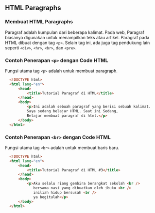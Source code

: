 ## HTML Paragraphs
### Membuat HTML Paragraphs
Paragraf adalah kumpulan dari beberapa kalimat. Pada web, Paragraf biasanya digunakan untuk menampilkan teks atau artikel.
Paragraf pada HTML dibuat dengan tag `<p>`. Selain tag ini, ada juga tag pendukung lain seperti `<div>`, `<hr>`, `<br>`, dan `<pre>`.

### Contoh Penerapan `<p>` dengan Code HTML
Fungsi utama tag `<p>` adalah untuk membuat paragraph.

```HTML
  <!DOCTYPE html>
  <html lang="en">
      <head>
          <title>Tutorial Paragraf di HTML</title>
      </head>
      <body>
          <p>Ini adalah sebuah paragraf yang berisi sebuah kalimat.
          Saya sedang belajar HTML. Saat ini Sedang,
          Belajar membuat paragraf di html.</p>
      </body>
  </html>
```

### Contoh Penerapan `<br>` dengan Code HTML
Fungsi utama tag `<br>` adalah untuk membuat baris baru.

```HTML
  <!DOCTYPE html>
  <html lang="en">
      <head>
          <title>Tutorial Paragraf di HTML #3</title>
      </head>
      <body>
          <p>Aku selalu riang gembira berangkat sekolah <br />
             bersama nasi yang dibuatkan oleh ibuku <br />
             iniliah hidup bersusah <br />
             ya begitulah</p>
      </body>
  </html>
```
